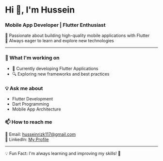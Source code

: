 # Hi 👋, I'm Hussein  

### Mobile App Developer | Flutter Enthusiast  

🔹 Passionate about building high-quality mobile applications with Flutter  
🔹 Always eager to learn and explore new technologies  

---

### 🚀 What I'm working on  
- 📱 Currently developing Flutter Applications  
- 🔍 Exploring new frameworks and best practices  

### 💡 Ask me about  
- Flutter Development  
- Dart Programming  
- Mobile App Architecture  

### 📫 How to reach me  
📩 Email: husseinrizk117@gmail.com  
🔗 LinkedIn: [My Profile](https://www.linkedin.com/in/hussein-a-2ab0b7318)  

---

💡 Fun Fact: I'm always learning and improving my skills! 🚀
